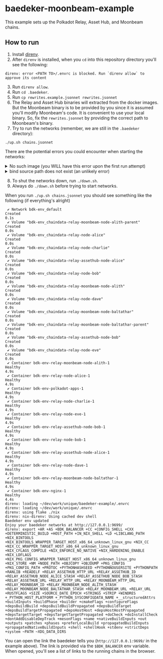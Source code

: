 # baedeker-moonbeam-example

This example sets up the Polkadot Relay, Asset Hub, and Moonbeam chains.

## How to run

1. Install [direnv](https://direnv.net/).
2. After `direnv` is installed, when you `cd` into this repository directory you'll see the following:
```console
direnv: error <PATH TO>/.envrc is blocked. Run `direnv allow` to approve its content
```
3. Run `direnv allow`.
4. Run `cd .baedeker`.
5. Run `cp rewrites.example.jsonnet rewrites.jsonnet`
6. The Relay and Asset Hub binaries will extracted from the docker images. But the Moonbeam binary is to be provided by you since it is assumed you'll modify Moonbeam's code. It is convenient to use your local binary. So, fix the `rewrites.jsonnet` by providing the correct path to Moonbeam's binary.
7. Try to run the networks (remember, we are still in the `.baedeker` directory):
```
./up.sh chains.jsonnet
```

There are the potential errors you could encounter when starting the networks:

<details>
    <summary>No such image (you WILL have this error upon the first run attempt)</summary>

```console
docker: Error response from daemon: No such image: parity/polkadot-parachain:stable2409-2.
See 'docker run --help'.
ERROR baedeker: runtime error: spec builder: docker finished with non-zero exit code; spec dumped to ""
Command was: "timeout" "-s" "INT" "25" "docker" "run" "--rm" "-e" "RUST_LOG=debug,wasmtime_cranelift=info" "-e" "RUST_BACKTRACE=full" "-e" "COLORBT_SHOW_HIDDEN=1" "--pull" "never" "parity/polkadot-parachain:stable2409-2" "build-spec" "--base-path" "/tmp/node" "--chain" "asset-hub-westend-local"
    vendor/baedeker-library/inputs/base.libsonnet:14:63-100:     function <builtin_process_spec> call
    <build spec for relay-assethub>
    vendor/baedeker-library/inputs/base.libsonnet:14:12-101:     function <builtin_description> call
    vendor/baedeker-library/outputs/compose.libsonnet:99:61-70:  field <specJson> access
    argument <value> evaluation
    vendor/baedeker-library/outputs/compose.libsonnet:99:36-101: function <builtin_manifest_json_ex> call
```

Look at the first line and notice `No such image: parity/polkadot-parachain:stable2409-2`. It means you need to pull the docker image. So, to solve this issue you need to run the following:
```console
docker pull parity/polkadot-parachain:stable2409-2
```

This repository refers to two docker images so that you will see these errors twice.

</details>

<details>
<summary>bind source path does not exist (an unlikely error)</summary>

```console
docker: Error response from daemon: invalid mount config for type "bind": bind source path does not exist: /tmp/.tmpaPE4Ju.
See 'docker run --help'.
ERROR baedeker: runtime error: spec builder: docker finished with non-zero exit code; spec dumped to "/tmp/.tmpaPE4Ju"
Command was: "timeout" "-s" "INT" "25" "docker" "run" "--rm" "-e" "RUST_LOG=debug,wasmtime_cranelift=info" "-e" "RUST_BACKTRACE=full" "-e" "COLORBT_SHOW_HIDDEN=1" "--pull" "never" "--mount" "type=bind,source=/tmp/.tmpaPE4Ju,target=/tmp/spec.json,readonly" "parity/polkadot-parachain:stable2409-2" "build-spec" "--raw" "--base-path" "/tmp/node" "--chain" "/tmp/spec.json"
    vendor/baedeker-library/inputs/base.libsonnet:14:63-100:     function <builtin_process_spec> call
    <build spec for relay-assethub>
    vendor/baedeker-library/inputs/base.libsonnet:14:12-101:     function <builtin_description> call
    vendor/baedeker-library/outputs/compose.libsonnet:99:61-70:  field <specJson> access
    argument <value> evaluation
    vendor/baedeker-library/outputs/compose.libsonnet:99:36-101: function <builtin_manifest_json_ex> call
```

This error might appear depending on how your OS is configured.
You can solve it this way:
```console
# (inside the .baedeker directory)
# create a local .tmp directory
mkdir .tmp

# always run the networks like this
TMPDIR=./.tmp ./up.sh chains.jsonnet
```

</details>

8. To shut the networks down, run `./down.sh`.
9. Always do `./down.sh` before trying to start networks.

When you run `./up.sh chains.jsonnet` you should see something like the following (if everything's alright)
```console
 ✔ Network bdk-env_default                                          Created                                                                                                           0.1s 
 ✔ Volume "bdk-env_chaindata-relay-moonbeam-node-alith-parent"      Created                                                                                                           0.0s 
 ✔ Volume "bdk-env_chaindata-relay-node-alice"                      Created                                                                                                           0.0s 
 ✔ Volume "bdk-env_chaindata-relay-node-charlie"                    Created                                                                                                           0.0s 
 ✔ Volume "bdk-env_chaindata-relay-assethub-node-alice"             Created                                                                                                           0.0s 
 ✔ Volume "bdk-env_chaindata-relay-node-bob"                        Created                                                                                                           0.0s 
 ✔ Volume "bdk-env_chaindata-relay-moonbeam-node-alith"             Created                                                                                                           0.0s 
 ✔ Volume "bdk-env_chaindata-relay-node-dave"                       Created                                                                                                           0.0s 
 ✔ Volume "bdk-env_chaindata-relay-moonbeam-node-baltathar"         Created                                                                                                           0.0s 
 ✔ Volume "bdk-env_chaindata-relay-moonbeam-node-baltathar-parent"  Created                                                                                                           0.0s 
 ✔ Volume "bdk-env_chaindata-relay-assethub-node-bob"               Created                                                                                                           0.0s 
 ✔ Volume "bdk-env_chaindata-relay-node-eve"                        Created                                                                                                           0.0s 
 ✔ Container bdk-env-relay-moonbeam-node-alith-1                    Healthy                                                                                                           4.9s 
 ✔ Container bdk-env-relay-node-alice-1                             Healthy                                                                                                           4.9s 
 ✔ Container bdk-env-polkadot-apps-1                                Healthy                                                                                                           4.9s 
 ✔ Container bdk-env-relay-node-charlie-1                           Healthy                                                                                                           4.9s 
 ✔ Container bdk-env-relay-node-eve-1                               Healthy                                                                                                           4.9s 
 ✔ Container bdk-env-relay-assethub-node-bob-1                      Healthy                                                                                                           4.9s 
 ✔ Container bdk-env-relay-node-bob-1                               Healthy                                                                                                           4.9s 
 ✔ Container bdk-env-relay-assethub-node-alice-1                    Healthy                                                                                                           4.9s 
 ✔ Container bdk-env-relay-node-dave-1                              Healthy                                                                                                           4.9s 
 ✔ Container bdk-env-relay-moonbeam-node-baltathar-1                Healthy                                                                                                           4.9s 
 ✔ Container bdk-env-nginx-1                                        Healthy                                                                                                           4.4s 
direnv: loading ~/dev/work/unique/baedeker-example/.envrc                                                                                                                                  
direnv: loading ~/dev/work/unique/.envrc
direnv: using flake ./nix
direnv: nix-direnv: Using cached dev shell
Baedeker env updated
Enjoy your baedeker networks at http://127.0.0.1:9699/
direnv: export +AR +AS +BDK_BALANCER +CC +CONFIG_SHELL +CXX +DETERMINISTIC_BUILD +HOST_PATH +IN_NIX_SHELL +LD +LIBCLANG_PATH +NIX_BINTOOLS +NIX_BINTOOLS_WRAPPER_TARGET_HOST_x86_64_unknown_linux_gnu +NIX_CC +NIX_CC_WRAPPER_TARGET_HOST_x86_64_unknown_linux_gnu +NIX_CFLAGS_COMPILE +NIX_ENFORCE_NO_NATIVE +NIX_HARDENING_ENABLE +NIX_LDFLAGS +NIX_PKG_CONFIG_WRAPPER_TARGET_HOST_x86_64_unknown_linux_gnu +NIX_STORE +NM +NODE_PATH +OBJCOPY +OBJDUMP +PKG_CONFIG +PKG_CONFIG_PATH +PROTOC +PYTHONHASHSEED +PYTHONNOUSERSITE +PYTHONPATH +RANLIB +READELF +RELAY_ASSETHUB_HTTP_URL +RELAY_ASSETHUB_ID +RELAY_ASSETHUB_NODE_ALICE_STASH +RELAY_ASSETHUB_NODE_BOB_STASH +RELAY_ASSETHUB_URL +RELAY_HTTP_URL +RELAY_MOONBEAM_HTTP_URL +RELAY_MOONBEAM_ID +RELAY_MOONBEAM_NODE_ALITH_STASH +RELAY_MOONBEAM_NODE_BALTATHAR_STASH +RELAY_MOONBEAM_URL +RELAY_URL +RUSTFLAGS +SIZE +SOURCE_DATE_EPOCH +STRINGS +STRIP +WINDRES +_PYTHON_HOST_PLATFORM +_PYTHON_SYSCONFIGDATA_NAME +__structuredAttrs +buildInputs +buildPhase +builder +cmakeFlags +configureFlags +depsBuildBuild +depsBuildBuildPropagated +depsBuildTarget +depsBuildTargetPropagated +depsHostHost +depsHostHostPropagated +depsTargetTarget +depsTargetTargetPropagated +doCheck +doInstallCheck +dontAddDisableDepTrack +mesonFlags +name +nativeBuildInputs +out +outputs +patches +phases +preferLocalBuild +propagatedBuildInputs +propagatedNativeBuildInputs +shell +shellHook +stdenv +strictDeps +system ~PATH ~XDG_DATA_DIRS
```

You can open the link the baedeker tells you (`http://127.0.0.1:9699/` in the example above). The link is provided via the `$BDK_BALANCER` env variable.
When opened, you'll see a list of links to the running chains in the browser. 
